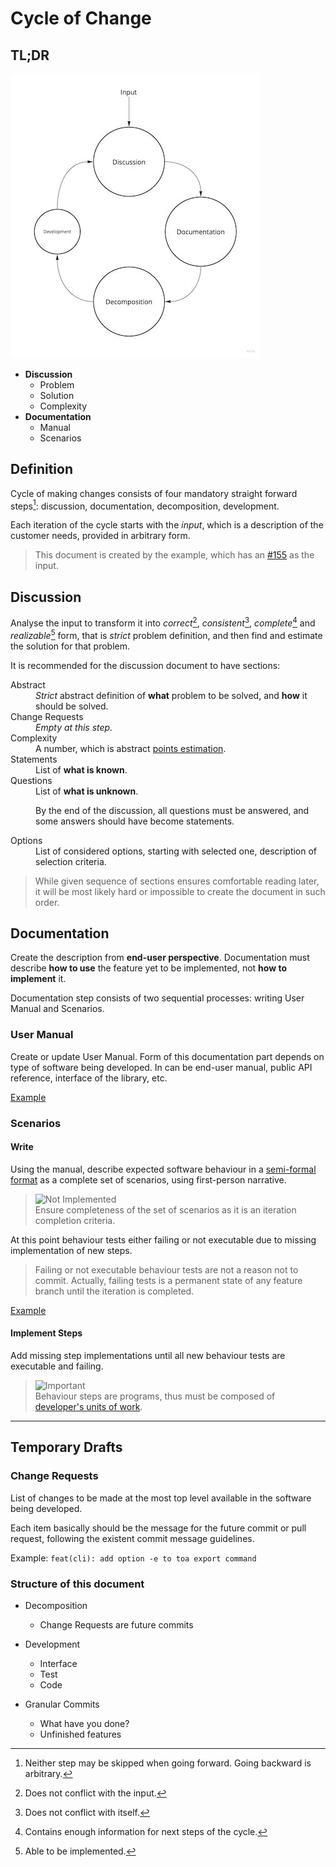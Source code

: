 # Cycle of Change

## TL;DR

<a href="https://miro.com/app/board/uXjVOoy0ImU=/?moveToWidget=3458764528657645700&cot=14">
  <picture>
    <source media="(prefers-color-scheme: dark)" srcset="4d-dark.png">
    <img alt="4D" width="400" height="455" src="4d-light.jpg">
  </picture>
</a>

- **Discussion**
    - Problem
    - Solution
    - Complexity
- **Documentation**
    - Manual
    - Scenarios

## Definition

Cycle of making changes consists of four mandatory straight forward steps[^1]: discussion,
documentation, decomposition, development.

Each iteration of the cycle starts with the *input*, which is a description of the customer needs,
provided in arbitrary form.

> This document is created by the example, which has
> an [#155](https://github.com/toa-io/toa/issues/155) as the input.

[^1]: Neither step may be skipped when going forward. Going backward is arbitrary.

## Discussion

Analyse the input to transform it into *correct*[^2], *consistent*[^3], *complete*[^4] and
*realizable*[^5] form, that is *strict* problem definition, and then find and estimate the solution
for that problem.

It is recommended for the discussion document to have sections:

<dl>
<dt>Abstract</dt>
<dd>
<i>Strict</i> abstract definition of <b>what</b> problem to be solved, and <b>how</b> it should be solved.
</dd>
<dt>Change Requests</dt>
<dd><i>Empty at this step.</i></dd>
<dt>Complexity</dt>
<dd>A number, which is abstract <a href="https://www.atlassian.com/agile/project-management/estimation">points estimation</a>.</dd>
<dt>Statements</dt>
<dd>List of <b>what is known</b>.</dd>
<dt>Questions</dt>
<dd>
List of <b>what is unknown</b>.

By the end of the discussion, all questions must be answered, and some answers should have become
statements.
</dd>
<dt>Options</dt>
<dd>List of considered options, starting with selected one, description of selection criteria.</dd>
</dl>

> While given sequence of sections ensures comfortable reading later, it will be most likely hard or
> impossible to create the document in such order.

[^2]: Does not conflict with the input.
[^3]: Does not conflict with itself.
[^4]: Contains enough information for next steps of the cycle.
[^5]: Able to be implemented.

## Documentation

Create the description from **end-user perspective**. Documentation must describe **how to use** the
feature yet to be implemented, not **how to implement** it.

Documentation step consists of two sequential processes: writing User Manual and Scenarios.

### User Manual

Create or update User Manual. Form of this documentation part depends on type of software being
developed. In can be end-user manual, public API reference, interface of the library, etc.

[Example](https://github.com/toa-io/toa/commit/5fdfa1f8c96d1df41057d6c432960fbfe24df6bb#diff-cba52c2f062640672207887b2bf2c0ea3adbd0cb40dfb9497a42f401ccf4a76eR12)

### Scenarios

#### Write

Using the manual, describe expected software behaviour in
a [semi-formal format](https://en.wikipedia.org/wiki/Behavior-driven_development#Behavioral_specifications)
as a complete set of scenarios, using first-person narrative.

> ![Not Implemented](https://img.shields.io/badge/Warning-yellow)<br/>
> Ensure completeness of the set of scenarios as it is an iteration completion criteria.

At this point behaviour tests either failing or not executable due to missing implementation of new
steps.

> Failing or not executable behaviour tests are not a reason not to commit. Actually, failing tests
> is a permanent state of any feature branch until the iteration is completed.

[Example](https://github.com/toa-io/toa/commit/64b955559308e17a64bbd4382c922d3c40b71f42#diff-9b3bedc44de1bf5e2a1f16c3625b4df88a4fe99c42c8025e28a60900ef738cf7R12)

#### Implement Steps

Add missing step implementations until all new behaviour tests are executable and failing.

> ![Important](https://img.shields.io/badge/Important-red)<br/>
> Behaviour steps are programs, thus must be composed
> of [developer's units of work](development.md#unit-of-work).

---

## Temporary Drafts

### Change Requests

List of changes to be made at the most top level available in the software being developed.

Each item basically should be the message for the future commit or pull request, following the
existent commit message guidelines.

Example: `feat(cli): add option -e to toa export command`

### Structure of this document

- Decomposition
    - Change Requests are future commits
- Development
    - Interface
    - Test
    - Code

- Granular Commits
    - What have you done?
    - Unfinished features 
